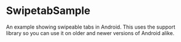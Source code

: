 SwipetabSample
==============

An example showing swipeable tabs in Android. This uses the support library so you can use it on older and newer versions of Android alike.
